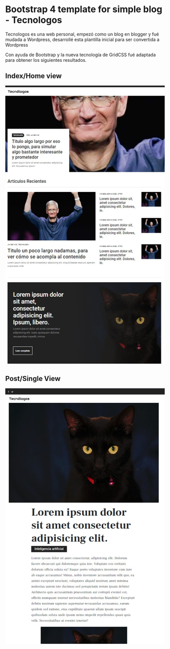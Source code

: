 # Bootstrap 4 template for simple blog - Tecnologos
Tecnologos es una web personal, empezó como un blog en blogger y fué mudada a Wordpress, desarrollé esta plantilla inicial para ser convertida a Wordpress

Con ayuda de Bootstrap y la nueva tecnología de GridCSS fué adaptada para obtener los siguientes resultados.

## Index/Home view

![alt text](screenshots/index.jpg "upload")

## Post/Single View

![alt text](screenshots/single.jpg "result")
